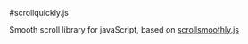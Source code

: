 #scrollquickly.js

Smooth scroll library for javaScript, based on [scrollsmoothly.js](http://d.hatena.ne.jp/KAZUMiX/20080418/scrollsmoothly)

